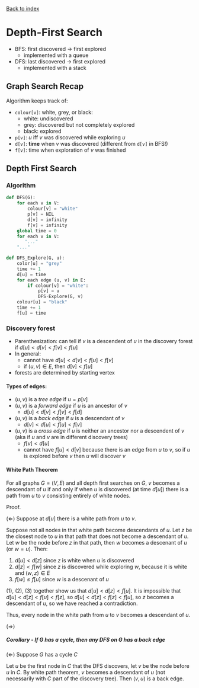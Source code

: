 [Back to index](index)

# Depth-First Search

- BFS: first discovered -> first explored
  - implemented with a queue
- DFS: last discovered -> first explored
  - implemented with a stack

## Graph Search Recap

Algorithm keeps track of:

- `colour[v]`: white, grey, or black:
  - white: undiscovered
  - grey: discovered but not completely explored
  - black: explored
- `p[v]`: $u$ iff $v$ was discovered while exploring $u$
- `d[v]`: **time** when $v$ was discovered (different from `d[v]` in BFS!)
- `f[v]`: time when exploration of $v$ was finished

## Depth First Search

### Algorithm

```python
def DFS(G):
    for each v in V:
        colour[v] = "white"
        p[v] = NIL
        d[v] = infinity
        f[v] = infinity
    global time = 0
   	for each v in V:
       "..."
    "..."

def DFS_Explore(G, u):
    color[u] = "grey"
    time += 1
    d[u] = time
    for each edge (u, v) in E:
        if colour[v] = "white":
            p[v] = u
            DFS-Explore(G, v)
   	colour[u] = "black"
    time += 1
    f[u] = time
```

### Discovery forest

- Parenthesization: can tell if $v$ is a descendent of $u$ in the discovery forest if $d[u] < d[v] < f[v] < f[u]$
- In general:
  - cannot have $d[u] < d[v] < f[u] < f[v]$
  - if $(u, v) \in E$, then $d[v] < f[u]$
- forests are determined by starting vertex

#### Types of edges:

- $(u, v)$ is a *tree edge* if $u = p[v]$
- $(u, v)$ is a *forward edge* if $u$ is an ancestor of $v$
  - $d[u] < d[v] < f[v] < f[d]$
- $(u, v)$ is a *back edge* if $u$ is a descendant of $v$
  - $d[v] < d[u] < f[u] < f[v]$
- $(u, v)$ is a *cross edge* if $u$ is neither an ancestor nor a descendent of $v$ (aka if $u$ and $v$ are in different discovery trees)
  - $f[v] < d[u]$
  - cannot have $f[u] < d[v]$ because there is an edge from $u$ to $v$, so if $u$ is explored before $v$ then $u$ will discover $v$

#### White Path Theorem

For all graphs $G=(V, E)$ and all depth first searches on $G$, $v$ becomes a descendant of $u$ if and only if when $u$ is discovered (at time $d[u]$) there is a path from $u$ to $v$ consisting entirely of white nodes.

Proof.

($\Leftarrow$) Suppose at $d[u]$ there is a white path from $u$ to $v$.

Suppose not all nodes in that white path become descendants of $u$. Let $z$ be the closest node to $u$ in that path that does not become a descendant of $u$. Let $w$ be the node before $z$ in that path, then $w$ becomes a descenant of $u$ (or $w = u$). Then:

1. $d[u] < d[z]$ since $z$ is white when $u$ is discovered
2. $d[z] < f[w]$ since $z$ is discovered while exploring $w$, because it is white and $(w, z) \in E$
3. $f[w] \leq f[u]$ since $w$ is a descenant of $u$

(1), (2), (3) together show us that $d[u] < d[z] < f[u]$. It is impossible that $d[u] < d[z] < f[u] < f[z]$, so $d[u] < d[z] < f[z] < f[u]$, so $z$ becomes a descendant of $u$, so we have reached a contradiction.

Thus, every node in the white path from $u$ to $v$ becomes a descendant of $u$.

($\Rightarrow$) 

##### Corollary - If $G$ has a cycle, then any DFS on $G$ has a back edge

($\Leftarrow$) Suppose $G$ has a cycle $C$

Let $u$ be the first node in $C$ that the DFS discovers, let $v$ be the node before $u$ in $C$. By white path theorem, $v$ becomes a descendant of $u$ (not necessarily with $C$ part of the discovery tree). Then $(v, u)$ is a back edge.